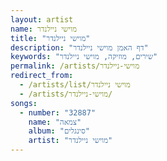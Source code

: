 ```yaml
---
layout: artist
name: מוישי ניילנדר
title: "מוישי ניילנדר"
description: "דף האמן מוישי ניילנדר"
keywords: "שירים, מוזיקה, מוישי ניילנדר"
permalink: /artists/מוישי-ניילנדר
redirect_from:
  - /artists/list/מוישי ניילנדר
  - /artists/מוישי-ניילנדר/
songs:
  - number: "32887"
    name: "צמאה"
    album: "סינגלים"
    artist: "מוישי ניילנדר"
---
```

